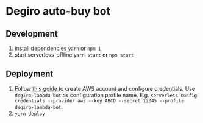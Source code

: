 # Degiro auto-buy bot

## Development

1. install dependencies `yarn` or `npm i`
2. start serverless-offline `yarn start` or `npm start`


## Deployment

1. Follow [this guide](https://www.serverless.com/framework/docs/providers/aws/guide/credentials/) to create AWS account and configure credentials. Use `degiro-lambda-bot` as configuration profile name. E.g. `serverless config credentials --provider aws --key ABCD --secret 12345 --profile degiro-lambda-bot`.
2. `yarn deploy`
